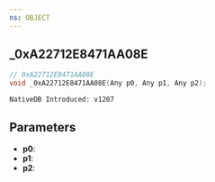 ```yaml
---
ns: OBJECT
---
```

## _0xA22712E8471AA08E

```c
// 0xA22712E8471AA08E
void _0xA22712E8471AA08E(Any p0, Any p1, Any p2);
```

```
NativeDB Introduced: v1207
```

## Parameters
* **p0**:
* **p1**:
* **p2**:
